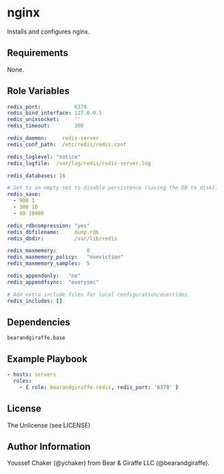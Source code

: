 nginx
=========

Installs and configures nginx.

Requirements
------------

None.

Role Variables
--------------

```yml
redis_port:           6379
redis_bind_interface: 127.0.0.1
redis_unixsocket:     ''
redis_timeout:        300

redis_daemon:     redis-server
redis_conf_path:  /etc/redis/redis.conf

redis_loglevel: "notice"
redis_logfile:  /var/log/redis/redis-server.log

redis_databases: 16

# Set to an empty set to disable persistence (saving the DB to disk).
redis_save:
  - 900 1
  - 300 10
  - 60 10000

redis_rdbcompression: "yes"
redis_dbfilename:     dump.rdb
redis_dbdir:          /var/lib/redis

redis_maxmemory:          0
redis_maxmemory_policy:   "noeviction"
redis_maxmemory_samples:  5

redis_appendonly:   "no"
redis_appendfsync:  "everysec"

# Add extra include files for local configuration/overrides.
redis_includes: []

```

Dependencies
------------

```
bearandgiraffe.base
```

Example Playbook
----------------

```yml
- hosts: servers
  roles:
    - { role: bearandgiraffe.redis, redis_port: '6379' }
```

License
-------

The Unlicense (see LICENSE)

Author Information
------------------

Youssef Chaker (@ychaker) from Bear & Giraffe LLC (@bearandgiraffe).
